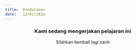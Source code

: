 ```yaml
---
title:  Pendalaman
date:   12/01/2018
---
```


### <center>Kami sedang mengerjakan pelajaran ini</center>
<center>Silahkan kembali lagi nanti</center>